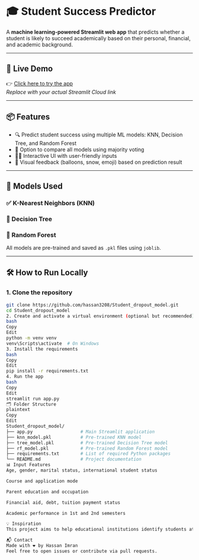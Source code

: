 # 🎓 Student Success Predictor

A **machine learning-powered Streamlit web app** that predicts whether a student is likely to succeed academically based on their personal, financial, and academic background.

---

## 🚀 Live Demo

👉 [Click here to try the app](https://your-app-name.streamlit.app)  
*Replace with your actual Streamlit Cloud link*

---

## 📦 Features

- 🔍 Predict student success using multiple ML models: KNN, Decision Tree, and Random Forest  
- 🔁 Option to compare all models using majority voting  
- 🧑‍💻 Interactive UI with user-friendly inputs  
- 🎉 Visual feedback (balloons, snow, emoji) based on prediction result  

---

## 🧠 Models Used

### ✅ K-Nearest Neighbors (KNN)  
### 🌲 Decision Tree  
### 🌳 Random Forest

All models are pre-trained and saved as `.pkl` files using `joblib`.

---

## 🛠️ How to Run Locally

### 1. Clone the repository

```bash
git clone https://github.com/hassan3208/Student_dropout_model.git
cd Student_dropout_model
2. Create and activate a virtual environment (optional but recommended)
bash
Copy
Edit
python -m venv venv
venv\Scripts\activate  # On Windows
3. Install the requirements
bash
Copy
Edit
pip install -r requirements.txt
4. Run the app
bash
Copy
Edit
streamlit run app.py
🗂️ Folder Structure
plaintext
Copy
Edit
Student_dropout_model/
├── app.py                  # Main Streamlit application
├── knn_model.pkl           # Pre-trained KNN model
├── tree_model.pkl          # Pre-trained Decision Tree model
├── rf_model.pkl            # Pre-trained Random Forest model
├── requirements.txt        # List of required Python packages
└── README.md               # Project documentation
📊 Input Features
Age, gender, marital status, international student status

Course and application mode

Parent education and occupation

Financial aid, debt, tuition payment status

Academic performance in 1st and 2nd semesters

💡 Inspiration
This project aims to help educational institutions identify students at risk of dropping out or failing, enabling early intervention and support.

📬 Contact
Made with ❤️ by Hassan Imran
Feel free to open issues or contribute via pull requests.
